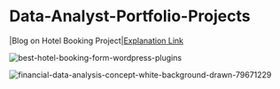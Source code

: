 # Data-Analyst-Portfolio-Projects


|Blog on Hotel Booking Project|[Explanation Link](https://medium.com/@sachintukumar1609/data-analyst-project-on-hotel-booking-cde5e70a033e)

![best-hotel-booking-form-wordpress-plugins](https://user-images.githubusercontent.com/103982094/227188283-dbe28ded-3f4e-46a6-a5dc-e691918288d1.jpg)

![financial-data-analysis-concept-white-background-drawn-79671229](https://user-images.githubusercontent.com/103982094/228513411-fd2e599c-f44f-4228-b5a3-7eccc3a9edf4.jpg)
